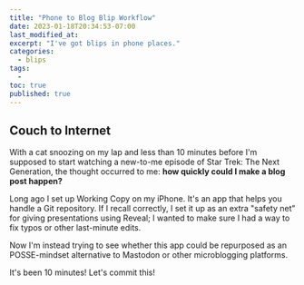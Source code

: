 ```yaml
---
title: "Phone to Blog Blip Workflow"
date: 2023-01-18T20:34:53-07:00
last_modified_at:  
excerpt: "I've got blips in phone places."  
categories: 
  - blips
tags: 
  -   
toc: true
published: true
---
```

## Couch to Internet  

With a cat snoozing on my lap and less than 10 minutes before I'm supposed to start watching a new-to-me episode of Star Trek: The Next Generation, the thought occurred to me: __how quickly could I make a blog post happen?__  

Long ago I set up Working Copy on my iPhone. It's an app that helps you handle a Git repository. If I recall correctly, I set it up as an extra "safety net" for giving presentations using Reveal; I wanted to make sure I had a way to fix typos or other last-minute edits.  

Now I'm instead trying to see whether this app could be repurposed as an POSSE-mindset alternative to Mastodon or other microblogging platforms.  

It's been 10 minutes! Let's commit this!  